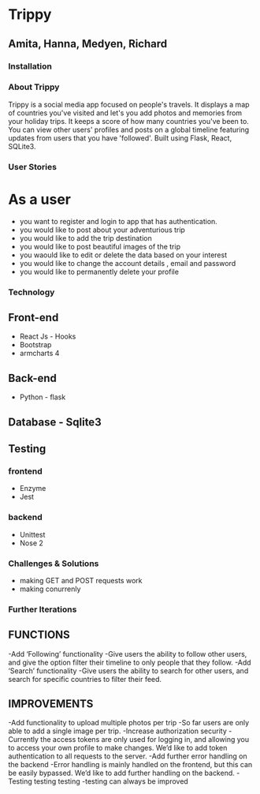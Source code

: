 # Trippy
## Amita, Hanna, Medyen, Richard

### Installation

### About Trippy

Trippy is a social media app focused on people's travels. It displays a map of countries you've visited and let's you add photos and memories from your holiday trips. It keeps a score of how many countries you've been to. You can view other users' profiles and posts on a global timeline featuring updates from users that you have 'followed'. 
Built using Flask, React, SQLite3.



### User Stories

# As a user 
- you want to register and login to app that has authentication.
- you would like to post about your adventurious trip 
- you would like to add the trip destination
- you would like to post beautiful images of the trip
- you waould like to edit or delete the data based on your interest 
- you would like to change the account details , email and password
- you would like to permanently delete your profile 

### Technology

## Front-end
- React Js - Hooks
- Bootstrap
- armcharts 4 

## Back-end
- Python - flask 

## Database - Sqlite3

## Testing
### frontend
- Enzyme 
- Jest 

### backend 
- Unittest
- Nose 2

### Challenges & Solutions 
- making GET and POST requests work 
- making conurrenly 

### Further Iterations

## FUNCTIONS
-Add ‘Following’ functionality
-Give users the ability to follow other users, and give the option filter their timeline to only people that they follow.
-Add ‘Search’ functionality
-Give users the ability to search for other users, and search for specific countries to filter their feed.

## IMPROVEMENTS
-Add functionality to upload multiple photos per trip
-So far users are only able to add a single image per trip.
-Increase authorization security
-Currently the access tokens are only used for logging in, and allowing you to access your own profile to make changes. We’d like to add token authentication to all requests to the server.
-Add further error handling on the backend
-Error handling is mainly handled on the frontend, but this can be easily bypassed. We’d like to add further handling on the backend.
-Testing testing testing
-testing can always be improved
